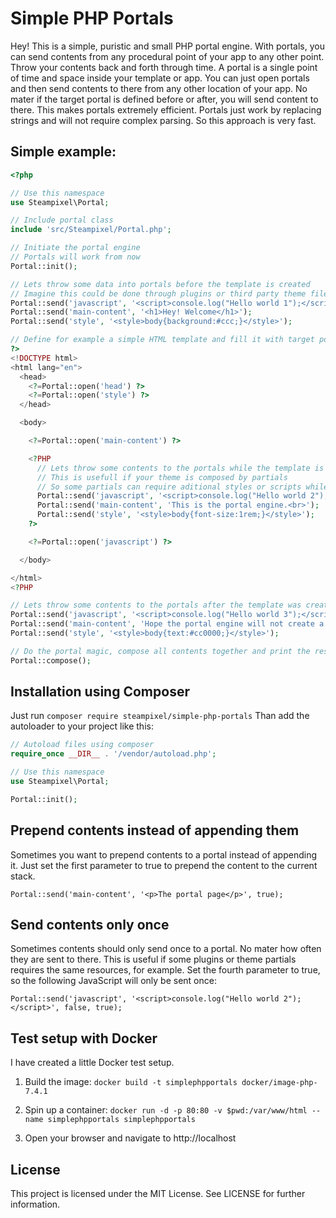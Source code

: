 # Simple PHP Portals
Hey! This is a simple, puristic and small PHP portal engine. With portals, you can send contents from any procedural point of your app to any other point. Throw your contents back and forth through time. A portal is a single point of time and space inside your template or app. You can just open portals and then send contents to there from any other location of your app. No mater if the target portal is defined before or after, you will send content to there. This makes portals extremely efficient. Portals just work by replacing strings and will not require complex parsing. So this approach is very fast.

## Simple example:
```php
<?php

// Use this namespace
use Steampixel\Portal;

// Include portal class
include 'src/Steampixel/Portal.php';

// Initiate the portal engine
// Portals will work from now
Portal::init();

// Lets throw some data into portals before the template is created
// Imagine this could be done through plugins or third party theme files
Portal::send('javascript', '<script>console.log("Hello world 1");</script>');
Portal::send('main-content', '<h1>Hey! Welcome</h1>');
Portal::send('style', '<style>body{background:#ccc;}</style>');

// Define for example a simple HTML template and fill it with target portals
?>
<!DOCTYPE html>
<html lang="en">
  <head>
    <?=Portal::open('head') ?>
    <?=Portal::open('style') ?>
  </head>

  <body>

    <?=Portal::open('main-content') ?>

    <?PHP
      // Lets throw some contents to the portals while the template is created
      // This is usefull if your theme is composed by partials
      // So some partials can require aditional styles or scripts while the theme gets composed
      Portal::send('javascript', '<script>console.log("Hello world 2");</script>');
      Portal::send('main-content', 'This is the portal engine.<br>');
      Portal::send('style', '<style>body{font-size:1rem;}</style>');
    ?>

    <?=Portal::open('javascript') ?>

  </body>

</html>
<?PHP

// Lets throw some contents to the portals after the template was created
Portal::send('javascript', '<script>console.log("Hello world 3");</script>');
Portal::send('main-content', 'Hope the portal engine will not create a black hole.<br>');
Portal::send('style', '<style>body{text:#cc0000;}</style>');

// Do the portal magic, compose all contents together and print the result
Portal::compose();

```
## Installation using Composer
Just run `composer require steampixel/simple-php-portals`
Than add the autoloader to your project like this:
```php
// Autoload files using composer
require_once __DIR__ . '/vendor/autoload.php';

// Use this namespace
use Steampixel\Portal;

Portal::init();

```

## Prepend contents instead of appending them
Sometimes you want to prepend contents to a portal instead of appending it.
Just set the first parameter to true to prepend the content to the current stack.
```
Portal::send('main-content', '<p>The portal page</p>', true);
```

## Send contents only once
Sometimes contents should only send once to a portal. No mater how often they are sent to there.
This is useful if some plugins or theme partials requires the same resources, for example.
Set the fourth parameter to true, so the following JavaScript will only be sent once:
```
Portal::send('javascript', '<script>console.log("Hello world 2");</script>', false, true);
```

## Test setup with Docker
I have created a little Docker test setup.

1. Build the image: `docker build -t simplephpportals docker/image-php-7.4.1`

2. Spin up a container: `docker run -d -p 80:80 -v $pwd:/var/www/html --name simplephpportals simplephpportals`

3. Open your browser and navigate to http://localhost

## License
This project is licensed under the MIT License. See LICENSE for further information.

